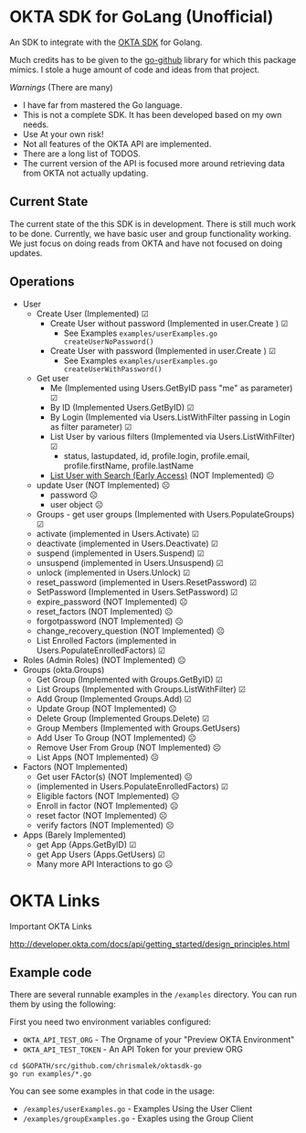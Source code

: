 # OKTA SDK for GoLang (Unofficial)

An SDK to integrate with the [OKTA SDK](http://developer.okta.com/documentation/) for Golang.

Much credits has to be given to the [go-github](https://github.com/google/go-github) library for which this package mimics. I stole a huge amount of code and ideas from that project. 




*Warnings* (There are many)

* I have far from mastered the Go language. 
* This is not a complete SDK. It has been developed based on my own needs.
* Use At your own risk!
* Not all features of the OKTA API are implemented.
* There are a long list of TODOS.
* The current version of the API is focused more around retrieving data from OKTA not actually updating. 


## Current State

The current state of the this SDK is in development. There is still much work to be done. Currently, we have basic user and group functionality working. We just focus on doing reads from OKTA and have not focused on doing updates.

## Operations

* User
  * Create User (Implemented)  &#9745;
      * Create User without password (Implemented in user.Create )  &#9745;
        * See Examples `examples/userExamples.go createUserNoPassword()`
      * Create User with password (Implemented in user.Create )  &#9745;
        * See Examples `examples/userExamples.go createUserWithPassword()`
  * Get user
      * Me (Implemented using Users.GetByID pass "me" as parameter)  &#9745;
      * By ID (Implemented Users.GetByID) &#9745;
      * By Login (Implemented via Users.ListWithFilter passing in Login as filter parameter)  &#9745;
      * List User by various filters (Implemented via Users.ListWithFilter)  &#9745;
          * status, lastupdated, id, profile.login, profile.email, profile.firstName, profile.lastName
	  * [List User with Search (Early Access)](http://developer.okta.com/docs/api/resources/users.html#list-users-with-search)   (NOT Implemented)  &#9785;
  * update User (NOT Implemented) &#9785;
      - password &#9785;
      - user object &#9785;
  * Groups - get user groups (Implemented with Users.PopulateGroups) &#9745;
  * activate (implemented in Users.Activate) &#9745;
  * deactivate (implemented in Users.Deactivate) &#9745;
  * suspend (implemented in Users.Suspend) &#9745;
  * unsuspend (implemented in Users.Unsuspend) &#9745;
  * unlock (implemented in Users.Unlock) &#9745;
  * reset_password (implemented in Users.ResetPassword) &#9745;
  * SetPassword (Implemented in Users.SetPassword) &#9745;
  * expire_password (NOT Implemented) &#9785;
  * reset_factors (NOT Implemented) &#9785;
  * forgotpassword (NOT Implemented) &#9785;
  * change_recovery_question (NOT Implemented) &#9785;
  * List Enrolled Factors (implemented in Users.PopulateEnrolledFactors)  &#9745;
* Roles (Admin Roles) (NOT Implemented) &#9785;
* Groups (okta.Groups)
    - Get Group (Implemented with Groups.GetByID) &#9745;
    - List Groups (Implemented with Groups.ListWithFilter) &#9745;
    - Add Group (Implemented Groups.Add) &#9745;
    - Update Group (NOT Implemented) &#9785;
    - Delete Group (Implemented Groups.Delete) &#9745;
    - Group Members (Implemented with Groups.GetUsers)
    - Add User To Group (NOT Implemented) &#9785;
    - Remove User From Group (NOT Implemented) &#9785;
    - List Apps (NOT Implemented) &#9785;
* Factors (NOT Implemented)
    - Get user FActor(s) (NOT Implemented) &#9785;
    - (implemented in Users.PopulateEnrolledFactors)  &#9745;
    - Eligible factors (NOT Implemented) &#9785;
    - Enroll in factor (NOT Implemented) &#9785;
    - reset factor (NOT Implemented) &#9785;
    - verify factors (NOT Implemented) &#9785;
* Apps (Barely Implemented)
    - get App (Apps.GetByID) &#9745;
    - get App Users (Apps.GetUsers)  &#9745;
    - Many more API Interactions to go &#9785;


# OKTA Links

Important OKTA Links

http://developer.okta.com/docs/api/getting_started/design_principles.html



## Example code


There are several runnable examples in the `/examples` directory. You can run them by using the following:

First you need two environment variables configured:

* `OKTA_API_TEST_ORG` - The Orgname of your "Preview OKTA Environment"
* `OKTA_API_TEST_TOKEN` - An API Token for your preview ORG

```
cd $GOPATH/src/github.com/chrismalek/oktasdk-go
go run examples/*.go
```

You can see some examples in that code in the usage:

* `/examples/userExamples.go` - Examples Using the User Client
* `/examples/groupExamples.go` - Exaples using the Group Client






